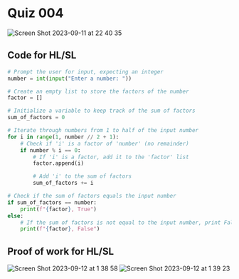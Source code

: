 # Quiz 004
<img width="max" alt="Screen Shot 2023-09-11 at 22 40 35" src="https://github.com/hasmhib/unit1-2024/assets/142870448/22eba99d-7343-4dbd-8e63-6ad0a5778fe5">

## Code for HL/SL

```py
# Prompt the user for input, expecting an integer
number = int(input("Enter a number: "))

# Create an empty list to store the factors of the number
factor = []

# Initialize a variable to keep track of the sum of factors
sum_of_factors = 0

# Iterate through numbers from 1 to half of the input number
for i in range(1, number // 2 + 1):
    # Check if 'i' is a factor of 'number' (no remainder)
    if number % i == 0:
        # If 'i' is a factor, add it to the 'factor' list
        factor.append(i)

        # Add 'i' to the sum of factors
        sum_of_factors += i

# Check if the sum of factors equals the input number
if sum_of_factors == number:
    print(f"{factor}, True")
else:
    # If the sum of factors is not equal to the input number, print False
    print(f"{factor}, False")

```

## Proof of work for HL/SL
<img width="max" alt="Screen Shot 2023-09-12 at 1 38 58" src="https://github.com/hasmhib/unit1-2024/assets/142870448/ea2131e6-7150-45dd-b4ee-6c1b4fd4d961">

<img width="max" alt="Screen Shot 2023-09-12 at 1 39 23" src="https://github.com/hasmhib/unit1-2024/assets/142870448/b29a463b-2295-4847-a70b-7148b1d0e883">
